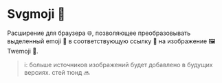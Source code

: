 # Svgmoji 👋

Расширение для браузера 🌐, позволяющее преобразовывать выделенный emoji 🤟 в соответствующую ссылку 🔗 на изображение 🖼 Twemoji 🐤.

> ℹ: больше источников изображений будет добавлено в будущих версиях. стей тюнд 🔜
